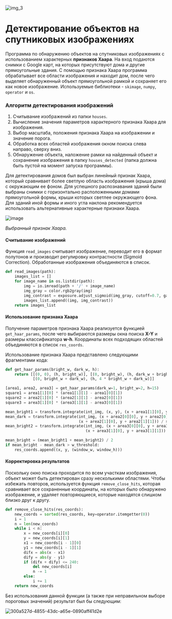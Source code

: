 ![img_3](https://user-images.githubusercontent.com/108347547/181920454-9a2f3ea5-75a7-48c1-868d-6c9bf3f90386.jpg)

# Детектирование объектов на спутниковых изображениях
Программа по обнаружению объектов на спутниковых изображениях с использованием характерных **признаков Хаара**. На вход подаются снимки с Google карт, на которых присутствуют дома и другие прямоугольные здания. С помощью признака Хаара программа обрабатывает все области изображения и находит дом, после чего выделяет обнаруженный объект прямоугольной рамкой и сохраняет его как новое изображение. Используемые библиотеки - `skimage`, `numpy`, `operator` и `os`.


### Алгоритм детектирования изображений
1. Считывание изображений из папки `houses`.
2. Вычисление значения параметров характерного признака Хаара для изображения.
3. Выбор масштаба, положения признака Хаара на изображении и значение порога.
4. Обработка всех областей изображения окном поиска слева направо, сверху вниз.
5. Обнаружение объекта, наложение рамки на найденный объект и сохранение изображения в папку `houses_detected` (папка должна быть пустой на момент запуска программы).

Для детектирования домов был выбран линейный признак Хаара, который сравнивает более светлую область изображения (крыша дома) с окружающим ее фоном. Для успешного распознавания зданий были выбраны снимки с горизонтально расположенными домами прямоугольной формы, крыши которых светлее окружающего фона. Для зданий иной формы и иного угла наклона рекомендуется использовать альтернативные характерные признаки Хаара.

![image](https://user-images.githubusercontent.com/108347547/182026447-3943dafe-d82f-40ce-b811-76f2b6072e99.png)

*Выбранный признак Хаара.*

#### Считывание изображений
Функция `read_images` считывает изображение, переводит его в формат полутонов и производит регулировку контрастности (Sigmoid Correction). Обработанные изображения объединяются в список.
```python
def read_images(path):
    images_list = []
    for image_name in os.listdir(path):
        img = io.imread(path + '/' + image_name)
        img_gray = color.rgb2gray(img)
        img_contrast = exposure.adjust_sigmoid(img_gray, cutoff=0.7, gain=25, inv=False)
        images_list.append((img, img_contrast))
    return images_list
```
#### Использование признака Хаара
Получение параметров признака Хаара реализуется функцией `get_haar_params`, после чего выбираются размеры окна поиска **X-Y** и размеры классификатора **w-h**. Координаты всех подходящих областей объединяются в список `res_coords`.

Использование признака Хаара представлено следующими фрагментами кода:
```python
def get_haar_params(bright_w, dark_w, h):
    return [[(0, 0), (h, bright_w)], [(0, bright_w), (h, dark_w + bright_w)],
            [(0, bright_w + dark_w), (h, 4 * bright_w + dark_w)]]

[area1, area2, area3] = get_haar_params(dark_w=1, bright_w=2, h=15)
square1 = area1[1][0] * (area1[1][1] - area1[0][1])
square2 = area2[1][0] * (area2[1][1] - area2[0][1])
square3 = area3[1][0] * (area3[1][1] - area3[0][1])

mean_bright1 = transform.integrate(int_img, (x, y), (x + area1[1][0], y + area1[1][1])) / square1
mean_dark = transform.integrate(int_img, (x + area2[0][0], y + area2[0][1]),
                                (x + area2[1][0], y + area2[1][1])) / square2
mean_bright2 = transform.integrate(int_img, (x + area3[0][0], y + area3[0][1]),
                                   (x + area3[1][0], y + area3[1][1])) / square3

mean_bright = (mean_bright1 + mean_bright2) / 2
if mean_bright - mean_dark > w_threshold:
    res_coords.append((x, y, (window_w, window_h)))
```

#### Корректировка результатов
Поскольку окно поиска проходится по всем участкам изображения, объект может быть детектирован сразу несколькими областями. Чтобы избежать повторов, используется функция `remove_close_hits`, которая сравнивает все сохраненные координаты, на которых было обнаружено изображение, и удаляет повторяющиеся, которые находятся слишком близко друг к другу.
```python
def remove_close_hits(res_coords):
    new_coords = sorted(res_coords, key=operator.itemgetter(0))
    i = 1
    n = len(new_coords)
    while i < n:
        x = new_coords[i][0]
        y = new_coords[i][1]
        x1 = new_coords[i - 1][0]
        y1 = new_coords[i - 1][1]
        difx = abs(x - x1)
        dify = abs(y - y1)
        if (difx + dify) <= 240:
            del new_coords[i]
            n -= 1
        else:
            i += 1
    return new_coords
```
Без использования данной функции (а также при неправильном выборе пороговых значений) результат был бы следующим:

![300a527d-4855-43dc-a65e-0890aff41d2e](https://user-images.githubusercontent.com/108347547/182027550-1ea0f88a-57ab-41c3-b768-c84eb7883c88.jpeg)
